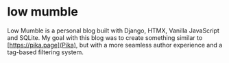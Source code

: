 # low mumble

Low Mumble is a personal blog built with Django, HTMX, Vanilla JavaScript and SQLite. My goal with this blog was to create something similar to [https://pika.page](Pika), but with a more seamless author experience and a tag-based filtering system.
